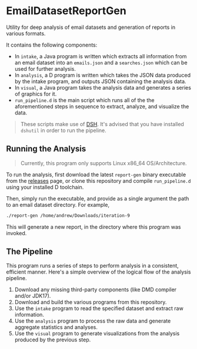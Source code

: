 # EmailDatasetReportGen
Utility for deep analysis of email datasets and generation of reports in various formats.

It contains the following components:

- In `intake`, a Java program is written which extracts all information from an email dataset into an `emails.json` and a `searches.json` which can be used for further analysis.
- In `analysis`, a D program is written which takes the JSON data produced by the intake program, and outputs JSON containing the analysis data.
- In `visual`, a Java program takes the analysis data and generates a series of graphics for it.
- `run_pipeline.d` is the main script which runs all of the the aforementioned steps in sequence to extract, analyze, and visualize the data.

> These scripts make use of [DSH](https://code.dlang.org/packages/dsh). It's advised that you have installed `dshutil` in order to run the pipeline.

## Running the Analysis
> Currently, this program only supports Linux x86_64 OS/Architecture.

To run the analysis, first download the latest `report-gen` binary executable from the [releases](https://github.com/ArchitecturalKnowledgeAnalysis/EmailDatasetReportGen/releases) page, or clone this repository and compile `run_pipeline.d` using your installed D toolchain.

Then, simply run the executable, and provide as a single argument the path to an email dataset directory. For example,
```sh
./report-gen /home/andrew/Downloads/iteration-9
```
This will generate a new report, in the directory where this program was invoked.

## The Pipeline
This program runs a series of steps to perform analysis in a consistent, efficient manner. Here's a simple overview of the logical flow of the analysis pipeline.

1. Download any missing third-party components (like DMD compiler and/or JDK17).
2. Download and build the various programs from this repository.
3. Use the `intake` program to read the specified dataset and extract raw information.
4. Use the `analysis` program to process the raw data and generate aggregate statistics and analyses.
5. Use the `visual` program to generate visualizations from the analysis produced by the previous step.
